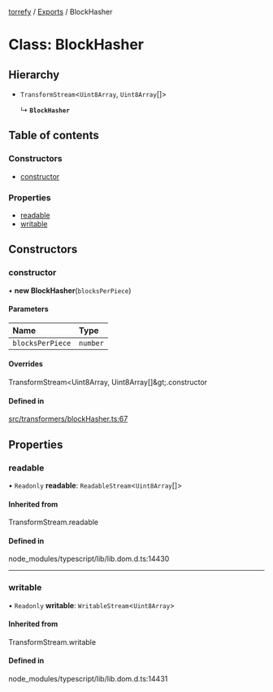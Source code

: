 [torrefy](../README.md) / [Exports](../modules.md) / BlockHasher

# Class: BlockHasher

## Hierarchy

- `TransformStream`<`Uint8Array`, `Uint8Array`[]\>

  ↳ **`BlockHasher`**

## Table of contents

### Constructors

- [constructor](BlockHasher.md#constructor)

### Properties

- [readable](BlockHasher.md#readable)
- [writable](BlockHasher.md#writable)

## Constructors

### constructor

• **new BlockHasher**(`blocksPerPiece`)

#### Parameters

| Name | Type |
| :------ | :------ |
| `blocksPerPiece` | `number` |

#### Overrides

TransformStream&lt;Uint8Array, Uint8Array[]\&gt;.constructor

#### Defined in

[src/transformers/blockHasher.ts:67](https://github.com/Sec-ant/bepjs/blob/5d0ef68/src/transformers/blockHasher.ts#L67)

## Properties

### readable

• `Readonly` **readable**: `ReadableStream`<`Uint8Array`[]\>

#### Inherited from

TransformStream.readable

#### Defined in

node_modules/typescript/lib/lib.dom.d.ts:14430

___

### writable

• `Readonly` **writable**: `WritableStream`<`Uint8Array`\>

#### Inherited from

TransformStream.writable

#### Defined in

node_modules/typescript/lib/lib.dom.d.ts:14431
